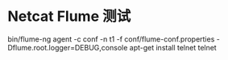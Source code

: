 # Netcat Flume 测试
bin/flume-ng agent -c conf -n t1 -f conf/flume-conf.properties -Dflume.root.logger=DEBUG,console
apt-get install telnet
telnet 
